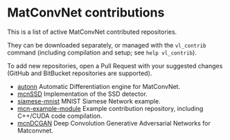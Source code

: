 # MatConvNet contributions

This is a list of active MatConvNet contributed repositories.

They can be downloaded separately, or managed with the `vl_contrib` command (including compilation and setup; see `help vl_contrib`).

To add new repositories, open a Pull Request with your suggested changes (GitHub and BitBucket repositories are supported).

* [autonn](https://github.com/vlfeat/autonn) Automatic Differentiation engine for MatConvNet.
* [mcnSSD](https://github.com/albanie/mcnSSD) Implementation of the SSD detector.
* [siamese-mnist](https://github.com/lenck/siamese-mnist) MNIST Siamese Network example.
* [mcn-example-module](https://github.com/lenck/mcn-example-module) Example contribution repository, including C++/CUDA code compilation.
* [mcnDCGAN](https://github.com/hbilen/mcnDCGAN) Deep Convolution Generative Adversarial Networks for Matconvnet.


